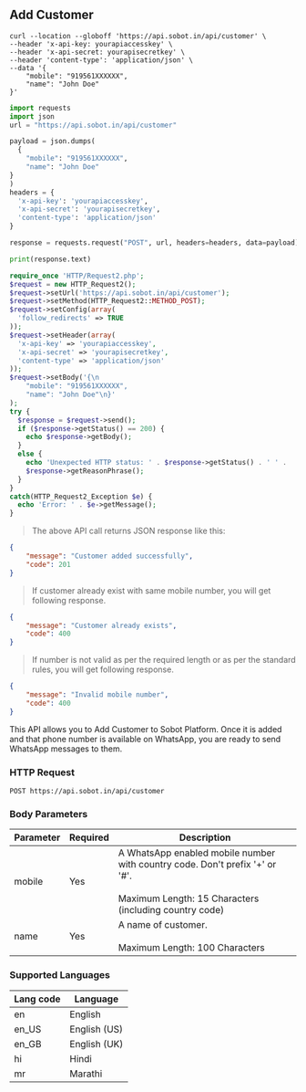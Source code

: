 ## Add Customer
```shell
curl --location --globoff 'https://api.sobot.in/api/customer' \
--header 'x-api-key: yourapiaccesskey' \
--header 'x-api-secret: yourapisecretkey' \
--header 'content-type': 'application/json' \
--data '{
    "mobile": "919561XXXXXX",
    "name": "John Doe"
}'
```

```python
import requests
import json
url = "https://api.sobot.in/api/customer"

payload = json.dumps(
  {
    "mobile": "919561XXXXXX",
    "name": "John Doe"
}
)
headers = {
  'x-api-key': 'yourapiaccesskey',
  'x-api-secret': 'yourapisecretkey',
  'content-type': 'application/json'
}

response = requests.request("POST", url, headers=headers, data=payload)

print(response.text)
```

```php
require_once 'HTTP/Request2.php';
$request = new HTTP_Request2();
$request->setUrl('https://api.sobot.in/api/customer');
$request->setMethod(HTTP_Request2::METHOD_POST);
$request->setConfig(array(
  'follow_redirects' => TRUE
));
$request->setHeader(array(
  'x-api-key' => 'yourapiaccesskey',
  'x-api-secret' => 'yourapisecretkey',
  'content-type' => 'application/json'
));
$request->setBody('{\n
    "mobile": "919561XXXXXX",
    "name": "John Doe"\n}'
);
try {
  $response = $request->send();
  if ($response->getStatus() == 200) {
    echo $response->getBody();
  }
  else {
    echo 'Unexpected HTTP status: ' . $response->getStatus() . ' ' .
    $response->getReasonPhrase();
  }
}
catch(HTTP_Request2_Exception $e) {
  echo 'Error: ' . $e->getMessage();
}

```

> The above API call returns JSON response like this:

```json
{
    "message": "Customer added successfully",
    "code": 201
}
```

> If customer already exist with same mobile number, you will get following response.

```json
{
    "message": "Customer already exists",
    "code": 400
}
```

> If number is not valid as per the required length or as per the standard rules, you will get following response. 

```json
{
    "message": "Invalid mobile number",
    "code": 400
}
```

This API allows you to Add Customer to Sobot Platform. Once it is added and that phone number is available on WhatsApp, you are ready to send WhatsApp messages to them.

### HTTP Request

`POST https://api.sobot.in/api/customer`

### Body Parameters

Parameter | Required | Description |
--------- | ------- | ----------- | 
mobile | Yes | A WhatsApp enabled mobile number with country code. Don't prefix '+' or '#'.<br/><br/>  Maximum Length: 15 Characters (including country code)
name | Yes | A name of customer. <br/><br/>Maximum Length: 100 Characters


### Supported Languages 
Lang code | Language |
----------|----------|
en | English |
en_US | English (US) |
en_GB | English (UK) |
hi | Hindi |
mr | Marathi |
